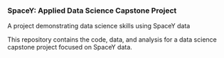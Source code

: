 ### SpaceY: Applied Data Science Capstone Project
A project demonstrating data science skills using SpaceY data

This repository contains the code, data, and analysis for a data science capstone project focused on SpaceY data.
